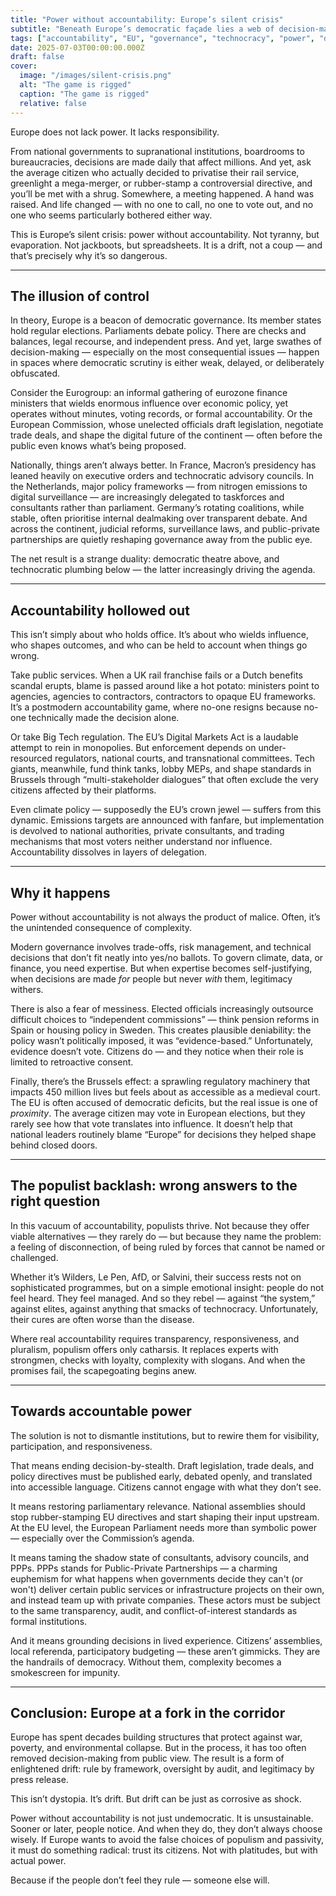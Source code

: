 ```yaml
---
title: "Power without accountability: Europe’s silent crisis"
subtitle: "Beneath Europe’s democratic façade lies a web of decision-making without scrutiny. This article exposes how power is wielded with minimal visibility — and why it matters."
tags: ["accountability", "EU", "governance", "technocracy", "power", "democracy"]
date: 2025-07-03T00:00:00.000Z
draft: false
cover:
  image: "/images/silent-crisis.png"
  alt: "The game is rigged" 
  caption: "The game is rigged"
  relative: false 
---
```


Europe does not lack power. It lacks responsibility.

From national governments to supranational institutions, boardrooms to bureaucracies, decisions are made daily that affect millions. And yet, ask the average citizen who actually decided to privatise their rail service, greenlight a mega-merger, or rubber-stamp a controversial directive, and you’ll be met with a shrug. Somewhere, a meeting happened. A hand was raised. And life changed — with no one to call, no one to vote out, and no one who seems particularly bothered either way.

This is Europe’s silent crisis: power without accountability. Not tyranny, but evaporation. Not jackboots, but spreadsheets. It is a drift, not a coup — and that’s precisely why it’s so dangerous.

---

## The illusion of control

In theory, Europe is a beacon of democratic governance. Its member states hold regular elections. Parliaments debate policy. There are checks and balances, legal recourse, and independent press. And yet, large swathes of decision-making — especially on the most consequential issues — happen in spaces where democratic scrutiny is either weak, delayed, or deliberately obfuscated.

Consider the Eurogroup: an informal gathering of eurozone finance ministers that wields enormous influence over economic policy, yet operates without minutes, voting records, or formal accountability. Or the European Commission, whose unelected officials draft legislation, negotiate trade deals, and shape the digital future of the continent — often before the public even knows what’s being proposed.

Nationally, things aren’t always better. In France, Macron’s presidency has leaned heavily on executive orders and technocratic advisory councils. In the Netherlands, major policy frameworks — from nitrogen emissions to digital surveillance — are increasingly delegated to taskforces and consultants rather than parliament. Germany’s rotating coalitions, while stable, often prioritise internal dealmaking over transparent debate. And across the continent, judicial reforms, surveillance laws, and public-private partnerships are quietly reshaping governance away from the public eye.

The net result is a strange duality: democratic theatre above, and technocratic plumbing below — the latter increasingly driving the agenda.

---

## Accountability hollowed out

This isn’t simply about who holds office. It’s about who wields influence, who shapes outcomes, and who can be held to account when things go wrong.

Take public services. When a UK rail franchise fails or a Dutch benefits scandal erupts, blame is passed around like a hot potato: ministers point to agencies, agencies to contractors, contractors to opaque EU frameworks. It’s a postmodern accountability game, where no-one resigns because no-one technically made the decision alone.

Or take Big Tech regulation. The EU’s Digital Markets Act is a laudable attempt to rein in monopolies. But enforcement depends on under-resourced regulators, national courts, and transnational committees. Tech giants, meanwhile, fund think tanks, lobby MEPs, and shape standards in Brussels through “multi-stakeholder dialogues” that often exclude the very citizens affected by their platforms.

Even climate policy — supposedly the EU’s crown jewel — suffers from this dynamic. Emissions targets are announced with fanfare, but implementation is devolved to national authorities, private consultants, and trading mechanisms that most voters neither understand nor influence. Accountability dissolves in layers of delegation.

---

## Why it happens

Power without accountability is not always the product of malice. Often, it’s the unintended consequence of complexity.

Modern governance involves trade-offs, risk management, and technical decisions that don’t fit neatly into yes/no ballots. To govern climate, data, or finance, you need expertise. But when expertise becomes self-justifying, when decisions are made *for* people but never *with* them, legitimacy withers.

There is also a fear of messiness. Elected officials increasingly outsource difficult choices to “independent commissions” — think pension reforms in Spain or housing policy in Sweden. This creates plausible deniability: the policy wasn’t politically imposed, it was “evidence-based.” Unfortunately, evidence doesn’t vote. Citizens do — and they notice when their role is limited to retroactive consent.

Finally, there’s the Brussels effect: a sprawling regulatory machinery that impacts 450 million lives but feels about as accessible as a medieval court. The EU is often accused of democratic deficits, but the real issue is one of *proximity*. The average citizen may vote in European elections, but they rarely see how that vote translates into influence. It doesn’t help that national leaders routinely blame “Europe” for decisions they helped shape behind closed doors.

---

## The populist backlash: wrong answers to the right question

In this vacuum of accountability, populists thrive. Not because they offer viable alternatives — they rarely do — but because they name the problem: a feeling of disconnection, of being ruled by forces that cannot be named or challenged.

Whether it’s Wilders, Le Pen, AfD, or Salvini, their success rests not on sophisticated programmes, but on a simple emotional insight: people do not feel heard. They feel managed. And so they rebel — against “the system,” against elites, against anything that smacks of technocracy. Unfortunately, their cures are often worse than the disease.

Where real accountability requires transparency, responsiveness, and pluralism, populism offers only catharsis. It replaces experts with strongmen, checks with loyalty, complexity with slogans. And when the promises fail, the scapegoating begins anew.

---

## Towards accountable power

The solution is not to dismantle institutions, but to rewire them for visibility, participation, and responsiveness.

That means ending decision-by-stealth. Draft legislation, trade deals, and policy directives must be published early, debated openly, and translated into accessible language. Citizens cannot engage with what they don’t see.

It means restoring parliamentary relevance. National assemblies should stop rubber-stamping EU directives and start shaping their input upstream. At the EU level, the European Parliament needs more than symbolic power — especially over the Commission’s agenda.

It means taming the shadow state of consultants, advisory councils, and PPPs. PPPs stands for Public-Private Partnerships — a charming euphemism for what happens when governments decide they can't (or won't) deliver certain public services or infrastructure projects on their own, and instead team up with private companies. These actors must be subject to the same transparency, audit, and conflict-of-interest standards as formal institutions.

And it means grounding decisions in lived experience. Citizens’ assemblies, local referenda, participatory budgeting — these aren’t gimmicks. They are the handrails of democracy. Without them, complexity becomes a smokescreen for impunity.

---

## Conclusion: Europe at a fork in the corridor

Europe has spent decades building structures that protect against war, poverty, and environmental collapse. But in the process, it has too often removed decision-making from public view. The result is a form of enlightened drift: rule by framework, oversight by audit, and legitimacy by press release.

This isn’t dystopia. It’s drift. But drift can be just as corrosive as shock.

Power without accountability is not just undemocratic. It is unsustainable. Sooner or later, people notice. And when they do, they don’t always choose wisely. If Europe wants to avoid the false choices of populism and passivity, it must do something radical: trust its citizens. Not with platitudes, but with actual power.

Because if the people don’t feel they rule — someone else will.
